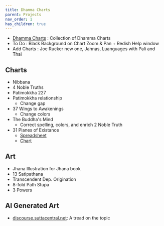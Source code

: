 ```yaml
---
title: Dhamma Charts
parent: Projects
nav_order: 1
has_children: true
---
```


  - [Dhamma Charts](http://www.dhammacharts.org) : Collection of Dhamma Charts
  - To Do : Black Background on Chart Zoom & Pan + Redish Help window
  - Add Charts : Joe Rucker new one, Jahnas, Luanguages with Pali and Thai

## Charts
  - Nibbana
  - 4 Noble Truths
  - Patimokkha 227
  - Patimokkha relationship
    - Change gap 
  - 37 Wings to Awakenings
    - Change colors
  - The Buddha's Mind
    - Correct spelling, colors, and enrich 2 Noble Truth
  - 31 Planes of Existance
    - [Spreadsheet](https://docs.google.com/spreadsheets/d/1Ol_zqnCYlKcm5olJX1-MFQKBx9NtAj-9Yg2i1uLMU9g/edit#gid=0)
    - [Chart](https://observablehq.com/d/7d76764d2f83a602)
 
## Art
  - Jhana Illustration for Jhana book
  - 13 Satipathana
  - Transcendent Dep. Origination
  - 8-fold Path Stupa
  - 3 Powers

## AI Generated Art
  - [discourse.suttacentral.net](https://discourse.suttacentral.net/t/dhamma-art-by-ai-wow/26541/28): A tread on the topic

